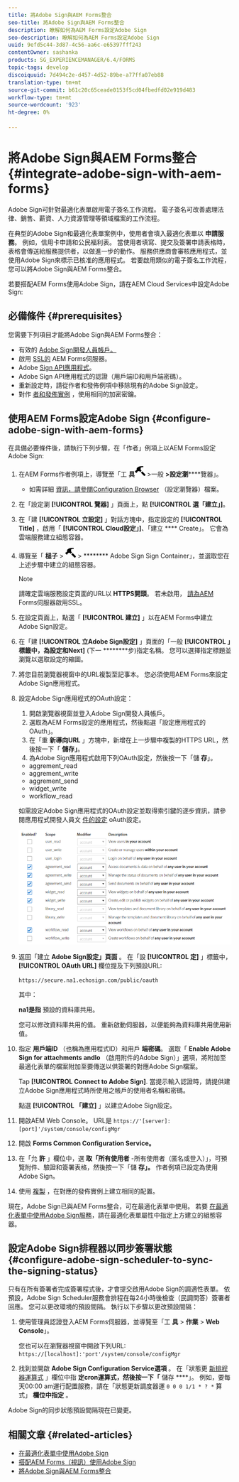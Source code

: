 ```yaml
---
title: 將Adobe Sign與AEM Forms整合
seo-title: 將Adobe Sign與AEM Forms整合
description: 瞭解如何為AEM Forms設定Adobe Sign
seo-description: 瞭解如何為AEM Forms設定Adobe Sign
uuid: 9efd5c44-3d87-4c56-aa6c-e65397fff243
contentOwner: sashanka
products: SG_EXPERIENCEMANAGER/6.4/FORMS
topic-tags: develop
discoiquuid: 7d494c2e-d457-4d52-89be-a77ffa07eb88
translation-type: tm+mt
source-git-commit: b61c20c65ceade0153f5cd04fbedfd02e919d483
workflow-type: tm+mt
source-wordcount: '923'
ht-degree: 0%

---
```



# 將Adobe Sign與AEM Forms整合 {#integrate-adobe-sign-with-aem-forms}

Adobe Sign可針對最適化表單啟用電子簽名工作流程。 電子簽名可改善處理法律、銷售、薪資、人力資源管理等領域檔案的工作流程。

在典型的Adobe Sign和最適化表單案例中，使用者會填入最適化表單以 **申請服務**。 例如，信用卡申請和公民福利表。 當使用者填寫、提交及簽署申請表格時，表格會傳送給服務提供者，以做進一步的動作。 服務供應商會審核應用程式，並使用Adobe Sign來標示已核准的應用程式。 若要啟用類似的電子簽名工作流程，您可以將Adobe Sign與AEM Forms整合。

若要搭配AEM Forms使用Adobe Sign，請在AEM Cloud Services中設定Adobe Sign:

## 必備條件 {#prerequisites}

您需要下列項目才能將Adobe Sign與AEM Forms整合：

* 有效的 [Adobe Sign開發人員帳戶。](https://acrobat.adobe.com/us/en/why-adobe/developer-form.html)
* 啟用 [SSL的](/help/sites-administering/ssl-by-default.md) AEM Forms伺服器。
* Adobe [Sign API應用程式](https://www.adobe.io/apis/documentcloud/sign/docs.html#!adobedocs/adobe-sign/master/gstarted/create_app.md)。
* Adobe Sign API應用程式的認證（用戶端ID和用戶端密碼）。
* 重新設定時，請從作者和發佈例項中移除現有的Adobe Sign設定。
* 對作 [者和發佈實例](/help/sites-administering/security-checklist.md#make-sure-you-properly-replicate-encryption-keys-when-needed) ，使用相同的加密密鑰。

## 使用AEM Forms設定Adobe Sign {#configure-adobe-sign-with-aem-forms}

在具備必要條件後，請執行下列步驟，在「作者」例項上以AEM Forms設定Adobe Sign:

1. 在AEM Forms作者例項上，導覽至「工 **具**![槌](assets/hammer.png) >一般 **>設定瀏******&#x200B;覽器」。
   * 如需詳細 [資訊，請參閱Configuration Browser](/help/sites-administering/configurations.md) （設定瀏覽器）檔案。
1. 在「設定瀏 **[!UICONTROL 覽器]** 」頁面上，點 **[!UICONTROL 選「建立」]**。
1. 在「建 **[!UICONTROL 立設定]** 」對話方塊中，指定設定的 **[!UICONTROL Title]** ，啟用「 **[!UICONTROL Cloud設定」]**、「建立 **** Create」。 它會為雲端服務建立組態容器。
1. 導覽至「 **槌子** > ![雲端服務](assets/hammer.png) > ******** Adobe Sign Sign Container」，並選取您在上述步驟中建立的組態容器。

   >[!NOTE]
   >
   >請確定雲端服務設定頁面的URL以 **HTTPS開頭**。 若未啟用， [請為AEM](/help/sites-administering/ssl-by-default.md) Forms伺服器啟用SSL。

1. 在設定頁面上，點選「 **[!UICONTROL 建立]** 」以在AEM Forms中建立Adobe Sign設定。
1. 在「建 **[!UICONTROL 立Adobe Sign設定]** 」頁面的「一般 **[!UICONTROL 」標籤中，為設定和Next]** (下一 ********&#x200B;步)指定名稱。 您可以選擇指定標題並瀏覽以選取設定的縮圖。

1. 將您目前瀏覽器視窗中的URL複製至記事本。 您必須使用AEM Forms來設定Adobe Sign應用程式。

1. 設定Adobe Sign應用程式的OAuth設定：

   1. 開啟瀏覽器視窗並登入Adobe Sign開發人員帳戶。
   1. 選取為AEM Forms設定的應用程式，然後點選「設定應用程式的OAuth」。
   1. 在「重 **新導向URL** 」方塊中，新增在上一步驟中複製的HTTPS URL，然後按一下「 **儲存」**。
   1. 為Adobe Sign應用程式啟用下列OAuth設定，然後按一下「儲 **存**」。
   * aggrement_read
   * aggrement_write
   * aggrement_send
   * widget_write
   * workflow_read

   如需設定Adobe Sign應用程式的OAuth設定並取得索引鍵的逐步資訊，請參閱應用程式開發人員文 [件的設定](https://www.adobe.io/apis/documentcloud/sign/docs.html#!adobedocs/adobe-sign/master/gstarted/configure_oauth.md) oAuth設定。

   ![OAuth設定](assets/oauthconfig_new.png)

1. 返回「建立 **Adobe Sign設定」頁面** 。 在「設 **[!UICONTROL 定]** 」標籤中， **[!UICONTROL OAuth URL]** 欄位提及下列預設URL:

   `https://secure.na1.echosign.com/public/oauth`

   其中：

   **na1是指** 預設的資料庫共用。

   您可以修改資料庫共用的值。 重新啟動伺服器，以便能夠為資料庫共用使用新值。

1. 指定 **用戶端ID** （也稱為應用程式ID）和用戶 **端密碼**。 選取「 **Enable Adobe Sign for attachments andlo** （啟用附件的Adobe Sign）」選項，將附加至最適化表單的檔案附加至要傳送以供簽署的對應Adobe Sign檔案。

   Tap **[!UICONTROL Connect to Adobe Sign]**. 當提示輸入認證時，請提供建立Adobe Sign應用程式時所使用之帳戶的使用者名稱和密碼。

   點選 **[!UICONTROL 「建立]** 」以建立Adobe Sign設定。

1. 開啟AEM Web Console。 URL是 `https://'[server]:[port]'/system/console/configMgr`
1. 開啟 **Forms Common Configuration Service。**
1. 在「允 **許** 」欄位中，選 **取「所有使用者** -所有使用者（匿名或登入）」，可預覽附件、驗證和簽署表格，然後按一下「儲 **存」。** 作者例項已設定為使用Adobe Sign。
1. 使用 [複製](/help/sites-deploying/replication.md) ，在對應的發佈實例上建立相同的配置。

現在，Adobe Sign已與AEM Forms整合，可在最適化表單中使用。 若要 [在最適化表單中使用Adobe Sign服務](../../forms/using/working-with-adobe-sign.md#configure-adobe-sign-for-an-adaptive-form)，請在最適化表單屬性中指定上方建立的組態容器。

## 設定Adobe Sign排程器以同步簽署狀態 {#configure-adobe-sign-scheduler-to-sync-the-signing-status}

只有在所有簽署者完成簽署程式後，才會提交啟用Adobe Sign的調適性表單。 依預設，Adobe Sign Scheduler服務會排程在每24小時後檢查（民調問答）簽署者回應。 您可以更改環境的預設間隔。 執行以下步驟以更改預設間隔：

1. 使用管理員認證登入AEM Forms伺服器，並導覽至「工 **具** > **作業** > **Web Console**」。

   您也可以在瀏覽器視窗中開啟下列URL:
   `https://[localhost]:'port'/system/console/configMgr`

1. 找到並開啟 **Adobe Sign Configuration Service選項** 。 在「狀態更 [新排程器運算式](https://en.wikipedia.org/wiki/Cron#CRON_expression) 」欄位中指 **定cron運算式，然後按一下「** 儲存 ****」。 例如，要每天00:00 am運行配置服務，請在「狀態更新調度器運 `0 0 0 1/1 * ? *` 算式」 **欄位中指定** 。

Adobe Sign的同步狀態預設間隔現在已變更。

## 相關文章 {#related-articles}

* [在最適化表單中使用Adobe Sign](../../forms/using/working-with-adobe-sign.md)
* [搭配AEM Forms（視訊）使用Adobe Sign](https://helpx.adobe.com/experience-manager/kt/forms/using/adobe-sign-integration-feature-video.html)
* [將Adobe Sign與AEM Forms整合](../../forms/using/adobe-sign-integration-adaptive-forms.md)
